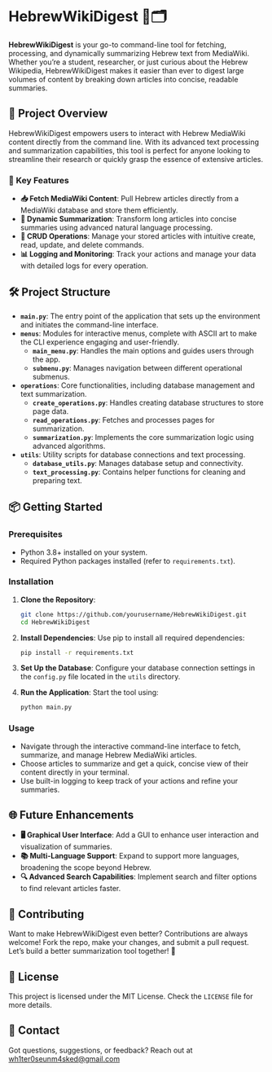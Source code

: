 # HebrewWikiDigest 🧠🗂️

**HebrewWikiDigest** is your go-to command-line tool for fetching, processing, and dynamically summarizing Hebrew text from MediaWiki. Whether you’re a student, researcher, or just curious about the Hebrew Wikipedia, HebrewWikiDigest makes it easier than ever to digest large volumes of content by breaking down articles into concise, readable summaries.

## 🚀 Project Overview

HebrewWikiDigest empowers users to interact with Hebrew MediaWiki content directly from the command line. With its advanced text processing and summarization capabilities, this tool is perfect for anyone looking to streamline their research or quickly grasp the essence of extensive articles.

### 🌟 Key Features

- **📥 Fetch MediaWiki Content**: Pull Hebrew articles directly from a MediaWiki database and store them efficiently.
- **📝 Dynamic Summarization**: Transform long articles into concise summaries using advanced natural language processing.
- **🔄 CRUD Operations**: Manage your stored articles with intuitive create, read, update, and delete commands.
- **📊 Logging and Monitoring**: Track your actions and manage your data with detailed logs for every operation.

## 🛠️ Project Structure

- **`main.py`**: The entry point of the application that sets up the environment and initiates the command-line interface.
- **`menus`**: Modules for interactive menus, complete with ASCII art to make the CLI experience engaging and user-friendly.
  - **`main_menu.py`**: Handles the main options and guides users through the app.
  - **`submenu.py`**: Manages navigation between different operational submenus.
- **`operations`**: Core functionalities, including database management and text summarization.
  - **`create_operations.py`**: Handles creating database structures to store page data.
  - **`read_operations.py`**: Fetches and processes pages for summarization.
  - **`summarization.py`**: Implements the core summarization logic using advanced algorithms.
- **`utils`**: Utility scripts for database connections and text processing.
  - **`database_utils.py`**: Manages database setup and connectivity.
  - **`text_processing.py`**: Contains helper functions for cleaning and preparing text.

## 📦 Getting Started

### Prerequisites

- Python 3.8+ installed on your system.
- Required Python packages installed (refer to `requirements.txt`).

### Installation

1. **Clone the Repository**:
   ```bash
   git clone https://github.com/yourusername/HebrewWikiDigest.git
   cd HebrewWikiDigest
   ```

2. **Install Dependencies**:
   Use pip to install all required dependencies:
   ```bash
   pip install -r requirements.txt
   ```

3. **Set Up the Database**:
   Configure your database connection settings in the `config.py` file located in the `utils` directory.

4. **Run the Application**:
   Start the tool using:
   ```bash
   python main.py
   ```

### Usage

- Navigate through the interactive command-line interface to fetch, summarize, and manage Hebrew MediaWiki articles.
- Choose articles to summarize and get a quick, concise view of their content directly in your terminal.
- Use built-in logging to keep track of your actions and refine your summaries.

## 🌐 Future Enhancements

- **🖥️ Graphical User Interface**: Add a GUI to enhance user interaction and visualization of summaries.
- **📚 Multi-Language Support**: Expand to support more languages, broadening the scope beyond Hebrew.
- **🔍 Advanced Search Capabilities**: Implement search and filter options to find relevant articles faster.

## 🤝 Contributing

Want to make HebrewWikiDigest even better? Contributions are always welcome! Fork the repo, make your changes, and submit a pull request. Let’s build a better summarization tool together! 🚀

## 📜 License

This project is licensed under the MIT License. Check the `LICENSE` file for more details.

## 📧 Contact

Got questions, suggestions, or feedback? Reach out at wh1ter0seunm4sked@gmail.com

